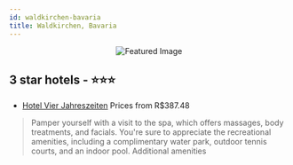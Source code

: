```yaml
---
id: waldkirchen-bavaria
title: Waldkirchen, Bavaria
---
```


<center><img src="https://i.travelapi.com/hotels/2000000/1800000/1795600/1795561/da27d28d_z.jpg" alt="Featured Image" /></center>


##  3 star hotels - ⭐️⭐️⭐️

-    [Hotel Vier Jahreszeiten](https://us.hurb.com/hotels/waldkirchen/hotel-vier-jahreszeiten-JNP-JP682840?cmp=18055) Prices from R$387.48
   > Pamper yourself with a visit to the spa, which offers massages, body treatments, and facials. You're sure to appreciate the recreational amenities, including a complimentary water park, outdoor tennis courts, and an indoor pool. Additional amenities 
